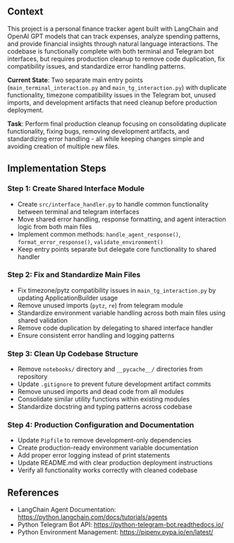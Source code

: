 ## Context

This project is a personal finance tracker agent built with LangChain and OpenAI GPT models that can track expenses, analyze spending patterns, and provide financial insights through natural language interactions. The codebase is functionally complete with both terminal and Telegram bot interfaces, but requires production cleanup to remove code duplication, fix compatibility issues, and standardize error handling patterns.

**Current State**: Two separate main entry points (`main_terminal_interaction.py` and `main_tg_interaction.py`) with duplicate functionality, timezone compatibility issues in the Telegram bot, unused imports, and development artifacts that need cleanup before production deployment.

**Task**: Perform final production cleanup focusing on consolidating duplicate functionality, fixing bugs, removing development artifacts, and standardizing error handling - all while keeping changes simple and avoiding creation of multiple new files.

## Implementation Steps

### Step 1: Create Shared Interface Module
- Create `src/interface_handler.py` to handle common functionality between terminal and telegram interfaces
- Move shared error handling, response formatting, and agent interaction logic from both main files
- Implement common methods: `handle_agent_response()`, `format_error_response()`, `validate_environment()`
- Keep entry points separate but delegate core functionality to shared handler

### Step 2: Fix and Standardize Main Files
- Fix timezone/pytz compatibility issues in `main_tg_interaction.py` by updating ApplicationBuilder usage
- Remove unused imports (`pytz`, `re`) from telegram module
- Standardize environment variable handling across both main files using shared validation
- Remove code duplication by delegating to shared interface handler
- Ensure consistent error handling and logging patterns

### Step 3: Clean Up Codebase Structure
- Remove `notebooks/` directory and `__pycache__/` directories from repository
- Update `.gitignore` to prevent future development artifact commits
- Remove unused imports and dead code from all modules
- Consolidate similar utility functions within existing modules
- Standardize docstring and typing patterns across codebase

### Step 4: Production Configuration and Documentation
- Update `Pipfile` to remove development-only dependencies
- Create production-ready environment variable documentation
- Add proper error logging instead of print statements
- Update README.md with clear production deployment instructions
- Verify all functionality works correctly with cleaned codebase

## References

- LangChain Agent Documentation: https://python.langchain.com/docs/tutorials/agents
- Python Telegram Bot API: https://python-telegram-bot.readthedocs.io/
- Python Environment Management: https://pipenv.pypa.io/en/latest/
